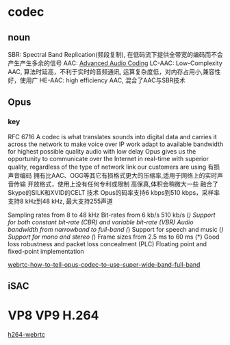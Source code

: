 # codec
## noun
SBR: Spectral Band Replication(频段复制), 在低码流下提供全带宽的编码而不会产生产生多余的信号
AAC: [Advanced Audio Coding](https://www.zhihu.com/question/20629995) 
LC-AAC:  Low-Complexity AAC, 算法时延高，不利于实时的音频通讯, 运算复杂度低，对内存占用小,兼容性好，使用广
HE-AAC: high efficiency AAC, 混合了AAC与SBR技术
## Opus

### key
RFC 6716
A codec is what translates sounds into digital data and carries it across the network to make voice over IP work
 adapt to available bandwidth for highest possible quality audio with low delay
 Opus gives us the opportunity to communicate over the Internet in real-time with superior quality, regardless of the type of network link our customers are using
有损声音编码
拥有比AAC、OGG等其它有损格式更大的压缩率,适用于网络上的实时声音传输
开放格式，使用上没有任何专利或限制
高保真,体积会稍微大一些
融合了Skype的SILK和XVID的CELT 技术
Opus的码率支持6 kbps到510 kbps，采样率支持8 kHz到48 kHz, 最大支持255声道

Sampling rates from 8 to 48 kHz
Bit-rates from 6 kb/s 510 kb/s (*)
Support for both constant bit-rate (CBR) and variable bit-rate (VBR)
Audio bandwidth from narrowband to full-band (*)
Support for speech and music (*)
Support for mono and stereo (*)
Frame sizes from 2.5 ms to 60 ms (*)
Good loss robustness and packet loss concealment (PLC)
Floating point and fixed-point implementation

[webrtc-how-to-tell-opus-codec-to-use-super-wide-band-full-band](http://stackoverflow.com/questions/32473078/webrtc-how-to-tell-opus-codec-to-use-super-wide-band-full-band)

## iSAC    



# VP8 VP9 H.264
[h264-webrtc](https://bloggeek.me/h264-webrtc/)

